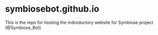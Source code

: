# symbiosebot.github.io
This is the repo for hosting the indroductory website for Symbiose project (@Symbiose_Bot) 
